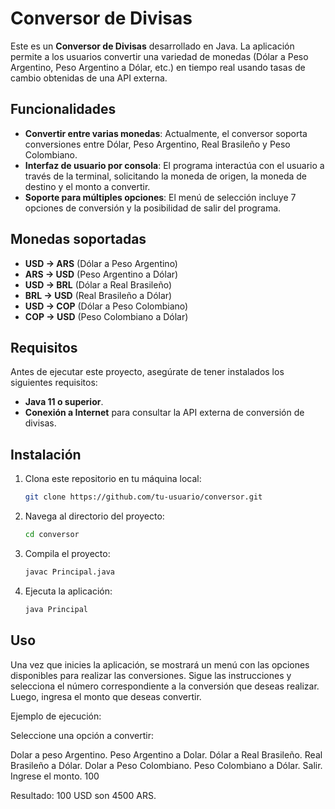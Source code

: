 # Conversor de Divisas

Este es un **Conversor de Divisas** desarrollado en Java. La aplicación permite a los usuarios convertir una variedad de monedas (Dólar a Peso Argentino, Peso Argentino a Dólar, etc.) en tiempo real usando tasas de cambio obtenidas de una API externa.

## Funcionalidades

- **Convertir entre varias monedas**: Actualmente, el conversor soporta conversiones entre Dólar, Peso Argentino, Real Brasileño y Peso Colombiano.
- **Interfaz de usuario por consola**: El programa interactúa con el usuario a través de la terminal, solicitando la moneda de origen, la moneda de destino y el monto a convertir.
- **Soporte para múltiples opciones**: El menú de selección incluye 7 opciones de conversión y la posibilidad de salir del programa.

## Monedas soportadas

- **USD → ARS** (Dólar a Peso Argentino)
- **ARS → USD** (Peso Argentino a Dólar)
- **USD → BRL** (Dólar a Real Brasileño)
- **BRL → USD** (Real Brasileño a Dólar)
- **USD → COP** (Dólar a Peso Colombiano)
- **COP → USD** (Peso Colombiano a Dólar)

## Requisitos

Antes de ejecutar este proyecto, asegúrate de tener instalados los siguientes requisitos:

- **Java 11 o superior**.
- **Conexión a Internet** para consultar la API externa de conversión de divisas.

## Instalación

1. Clona este repositorio en tu máquina local:

    ```bash
    git clone https://github.com/tu-usuario/conversor.git
    ```

2. Navega al directorio del proyecto:

    ```bash
    cd conversor
    ```

3. Compila el proyecto:

    ```bash
    javac Principal.java
    ```

4. Ejecuta la aplicación:

    ```bash
    java Principal
    ```

## Uso

Una vez que inicies la aplicación, se mostrará un menú con las opciones disponibles para realizar las conversiones. Sigue las instrucciones y selecciona el número correspondiente a la conversión que deseas realizar. Luego, ingresa el monto que deseas convertir.

Ejemplo de ejecución:

Seleccione una opción a convertir:

Dolar a peso Argentino.
Peso Argentino a Dolar.
Dólar a Real Brasileño.
Real Brasileño a Dólar.
Dolar a Peso Colombiano.
Peso Colombiano a Dólar.
Salir.
Ingrese el monto. 100 

Resultado: 100 USD son 4500 ARS.


